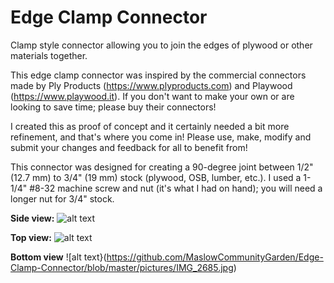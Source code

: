 # Edge Clamp Connector

Clamp style connector allowing you to join the edges of plywood or other materials together.

This edge clamp connector was inspired by the commercial connectors made by Ply Products (https://www.plyproducts.com) and Playwood (https://www.playwood.it). If you don't want to make your own or are looking to save time; please buy their connectors!

I created this as proof of concept and it certainly needed a bit more refinement, and that's where you come in! Please use, make, modify and submit your changes and feedback for all to benefit from!

This connector was designed for creating a 90-degree joint between 1/2" (12.7 mm) to 3/4" (19 mm) stock (plywood, OSB, lumber, etc.). I used a 1-1/4" #8-32 machine screw and nut (it's what I had on hand); you will need a longer nut for 3/4" stock. 

**Side view:**
![alt text](https://github.com/MaslowCommunityGarden/Edge-Clamp-Connector/blob/master/pictures/IMG_2682.jpg)

**Top view:**
![alt text](https://github.com/MaslowCommunityGarden/Edge-Clamp-Connector/blob/master/pictures/IMG_2683.jpg)

**Bottom view**
![alt text}(https://github.com/MaslowCommunityGarden/Edge-Clamp-Connector/blob/master/pictures/IMG_2685.jpg)
